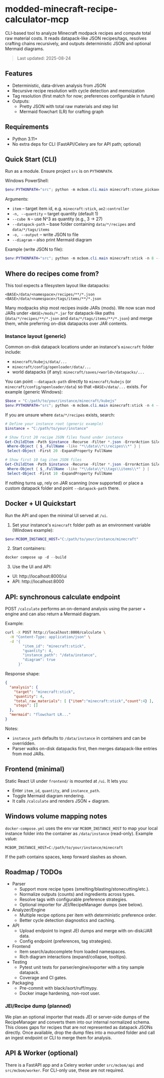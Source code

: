 # modded-minecraft-recipe-calculator-mcp
 CLI-based tool to analyze Minecraft modpack recipes and compute total raw material costs. It reads datapack-like JSON recipes/tags, resolves crafting chains recursively, and outputs deterministic JSON and optional Mermaid diagrams.

> Last updated: 2025-08-24

## Features
 - Deterministic, data-driven analysis from JSON
 - Recursive recipe resolution with cycle detection and memoization
 - Tag resolution (first match for now; preferences configurable in future)
 - Outputs:
   - Pretty JSON with total raw materials and step list
   - Mermaid flowchart (LR) for crafting graph

## Requirements
 - Python 3.11+
 - No extra deps for CLI (FastAPI/Celery are for API path; optional)

## Quick Start (CLI)
 Run as a module. Ensure project `src` is on `PYTHONPATH`.

 Windows PowerShell:
 ```powershell
 $env:PYTHONPATH="src"; python -m mcbom.cli.main minecraft:stone_pickaxe -n 1 --datapack-path instance --diagram
 ```

 Arguments:
 - `item` – target item id, e.g. `minecraft:stick`, `ae2:controller`
 - `-n, --quantity` – target quantity (default 1)
 - `--cube N` – use N^3 as quantity (e.g., 3 -> 27)
 - `--datapack-path` – base folder containing `data/*/recipes` and `data/*/tags/items`
 - `-o, --output` – write JSON to file
 - `--diagram` – also print Mermaid diagram

 Example (write JSON to file):
 ```powershell
 $env:PYTHONPATH="src"; python -m mcbom.cli.main minecraft:stick -n 8 --datapack-path instance -o stick.json --diagram
 ```

## Where do recipes come from?
 This tool expects a filesystem layout like datapacks:

 ```
 <BASE>/data/<namespace>/recipes/**/*.json
 <BASE>/data/<namespace>/tags/items/**/*.json
 ```

 Many modpacks ship most recipes inside JARs (mods). We now scan mod JARs under `<BASE>/mods/*.jar` for datapack-like paths (`data/*/recipes/**/*.json` and `data/*/tags/items/**/*.json`) and merge them, while preferring on-disk datapacks over JAR contents.

### Instance layout (generic)
 Common on-disk datapack locations under an instance's `minecraft` folder include:
 - `minecraft/kubejs/data/...`
 - `minecraft/config/openloader/data/...`
 - world datapacks (if any): `minecraft/saves/<world>/datapacks/...`

 You can point `--datapack-path` directly to `minecraft/kubejs` (or `minecraft/config/openloader/data`) so that `<BASE>/data/...` exists. For example (generic Windows):

 ```powershell
$base = "C:/path/to/your/instance/minecraft/kubejs"
$env:PYTHONPATH="src"; python -m mcbom.cli.main minecraft:stick -n 4 --datapack-path $base --diagram
```

 If you are unsure where `data/*/recipes` exists, search:

 ```powershell
# Define your instance root (generic example)
$instance = "C:/path/to/your/instance"

# Show first 20 recipe JSON files found under instance
Get-ChildItem -Path $instance -Recurse -Filter *.json -ErrorAction SilentlyContinue |
  Where-Object { $_.FullName -like "*\\data\\*\\recipes\\*" } |
  Select-Object -First 20 -ExpandProperty FullName

# Show first 10 tag item JSON files
Get-ChildItem -Path $instance -Recurse -Filter *.json -ErrorAction SilentlyContinue |
  Where-Object { $_.FullName -like "*\\data\\*\\tags\\items\\*" } |
  Select-Object -First 10 -ExpandProperty FullName
```

 If nothing turns up, rely on JAR scanning (now supported) or place a custom datapack folder and point `--datapack-path` there.

## Docker + UI Quickstart

Run the API and open the minimal UI served at `/ui`.

1. Set your instance's `minecraft` folder path as an environment variable (Windows example):

```powershell
$env:MCBOM_INSTANCE_HOST="C:/path/to/your/instance/minecraft"
```

2. Start containers:

```powershell
docker compose up -d --build
```

3. Use the UI and API:
- UI: http://localhost:8000/ui
- API: http://localhost:8000

## API: synchronous calculate endpoint

POST `/calculate` performs an on-demand analysis using the parser + engine and can also return a Mermaid diagram.

Example:

```bash
curl -X POST http://localhost:8000/calculate \
  -H "Content-Type: application/json" \
  -d '{
        "item_id": "minecraft:stick",
        "quantity": 4,
        "instance_path": "/data/instance",
        "diagram": true
      }'
```

Response shape:

```json
{
  "analysis": {
    "target": "minecraft:stick",
    "quantity": 4,
    "total_raw_materials": [ {"item":"minecraft:stick","count":4} ],
    "steps": []
  },
  "mermaid": "flowchart LR..."
}
```

Notes:
- `instance_path` defaults to `/data/instance` in containers and can be overridden.
- Parser walks on-disk datapacks first, then merges datapack-like entries from mod JARs.

## Frontend (minimal)

Static React UI under `frontend/` is mounted at `/ui`. It lets you:
- Enter `item_id`, `quantity`, and `instance_path`.
- Toggle Mermaid diagram rendering.
- It calls `/calculate` and renders JSON + diagram.

## Windows volume mapping notes

`docker-compose.yml` uses the env var `MCBOM_INSTANCE_HOST` to map your local instance folder into the container as `/data/instance` (read-only). Example value:

```
MCBOM_INSTANCE_HOST=C:/path/to/your/instance/minecraft
```

If the path contains spaces, keep forward slashes as shown.

## Roadmap / TODOs

- Parser
  - Support more recipe types (smelting/blasting/stonecutting/etc.).
  - Normalize outputs (counts) and ingredients across types.
  - Resolve tags with configurable preference strategies.
  - Optional importer for JEI/RecipeManager dumps (see below).
- Analyzer/Engine
  - Multiple recipe options per item with deterministic preference order.
  - Better cycle detection diagnostics and caching.
- API
  - Upload endpoint to ingest JEI dumps and merge with on-disk/JAR data.
  - Config endpoint (preferences, tag strategies).
- Frontend
  - Item search/autocomplete from loaded namespaces.
  - Rich diagram interactions (expand/collapse, tooltips).
- Testing
  - Pytest unit tests for parser/engine/exporter with a tiny sample datapack.
  - Coverage and CI gates.
- Packaging
  - Pre-commit with black/isort/ruff/mypy.
  - Docker image hardening, non-root user.

### JEI/Recipe dump (planned)

We plan an optional importer that reads JEI or server-side dumps of the RecipeManager and converts them into our internal normalized schema. This closes gaps for recipes that are not represented as datapack JSONs directly. Once available, drop the dump files into a mounted folder and call an ingest endpoint or CLI to merge them for analysis.

## API & Worker (optional)
 There is a FastAPI app and a Celery worker under `src/mcbom/api` and `src/mcbom/worker`. For CLI-only use, these are not required.

